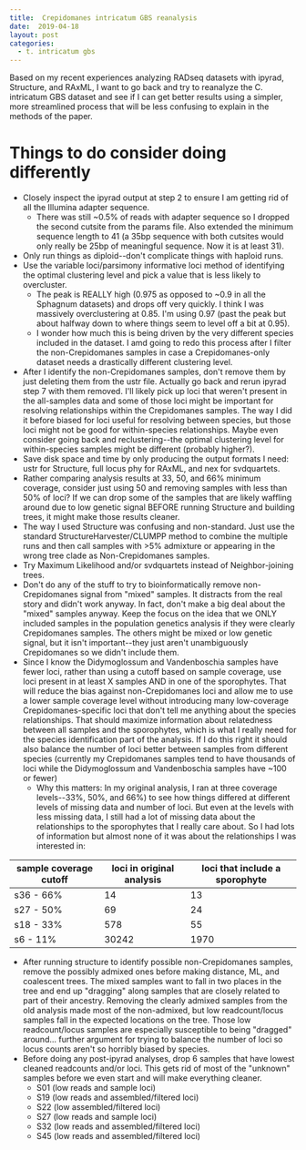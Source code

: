```yaml
---
title:  Crepidomanes intricatum GBS reanalysis
date:  2019-04-18
layout: post
categories:
  - t. intricatum gbs
---
```

Based on my recent experiences analyzing RADseq datasets with ipyrad, Structure, and RAxML, I want to go back and try to reanalyze the C. intricatum GBS dataset and see if I can get better results using a simpler, more streamlined process that will be less confusing to explain in the methods of the paper.

# Things to do consider doing differently

  * Closely inspect the ipyrad output at step 2 to ensure I am getting rid of all the Illumina adapter sequence.
    - There was still ~0.5% of reads with adapter sequence so I dropped the second cutsite from the params file. Also extended the minimum sequence length to 41 (a 35bp sequence with both cutsites would only really be 25bp of meaningful sequence. Now it is at least 31).
  * Only run things as diploid--don't complicate things with haploid runs.
  * Use the variable loci/parsimony informative loci method of identifying the optimal clustering level and pick a value that is less likely to overcluster.
    - The peak is REALLY high (0.975 as opposed to ~0.9 in all the Sphagnum datasets) and drops off very quickly. I think I was massively overclustering at 0.85. I'm using 0.97 (past the peak but about halfway down to where things seem to level off a bit at 0.95).
    - I wonder how much this is being driven by the very different species included in the dataset. I amd going to redo this process after I filter the non-Crepidomanes samples in case a Crepidomanes-only dataset needs a drastically different clustering level.
  * After I identify the non-Crepidomanes samples, don't remove them by just deleting them from the ustr file. Actually go back and rerun ipyrad step 7 with them removed. I'll likely pick up loci that weren't present in the all-samples data and some of those loci might be important for resolving relationships within the Crepidomanes samples. The way I did it before biased for loci useful for resolving between species, but those loci might not be good for within-species relationships. Maybe even consider going back and reclustering--the optimal clustering level for within-species samples might be different (probably higher?).
  * Save disk space and time by only producing the output formats I need: ustr for Structure, full locus phy for RAxML, and nex for svdquartets.
  * Rather comparing analysis results at 33, 50, and 66% minimum coverage, consider just using 50 and removing samples with less than 50% of loci? If we can drop some of the samples that are likely waffling around due to low genetic signal BEFORE running Structure and building trees, it might make those results cleaner.
  * The way I used Structure was confusing and non-standard. Just use the standard StructureHarvester/CLUMPP method to combine the multiple runs and then call samples with >5% admixture or appearing in the wrong tree clade as Non-Crepidomanes samples.
  * Try Maximum Likelihood and/or svdquartets instead of Neighbor-joining trees.
  * Don't do any of the stuff to try to bioinformatically remove non-Crepidomanes signal from "mixed" samples. It distracts from the real story and didn't work anyway. In fact, don't make a big deal about the "mixed" samples anyway. Keep the focus on the idea that we ONLY included samples in the population genetics analysis if they were clearly Crepidomanes samples. The others might be mixed or low genetic signal, but it isn't important--they just aren't unambiguously Crepidomanes so we didn't include them.
  * Since I know the Didymoglossum and Vandenboschia samples have fewer loci, rather than using a cutoff based on sample coverage, use loci present in at least X samples AND in one of the sporophytes. That will reduce the bias against non-Crepidomanes loci and allow me to use a lower sample coverage level without introducing many low-coverage Crepidomanes-specific loci that don't tell me anything about the species relationships. That should maximize information about relatedness between all samples and the sporophytes, which is what I really need for the species identification part of the analysis. If I do this right it should also balance the number of loci better between samples from different species (currently my Crepidomanes samples tend to have thousands of loci while the Didymoglossum and Vandenboschia samples have ~100 or fewer)
    * Why this matters: In my original analysis, I ran at three coverage levels--33%, 50%, and 66%) to see how things differed at different levels of missing data and number of loci. But even at the levels with less missing data, I still had a lot of missing data about the relationships to the sporophytes that I really care about. So I had lots of information but almost none of it was about the relationships I was interested in:

| sample coverage cutoff | loci in original analysis | loci that include a sporophyte |
| ---------------------- | ------------------------- | ------------------------------ |
| s36 - 66% | 14 | 13 |
| s27 - 50% | 69 | 24 |
| s18 - 33% | 578 | 55 |
| s6 - 11% | 30242 | 1970 |

  * After running structure to identify possible non-Crepidomanes samples, remove the possibly admixed ones before making distance, ML, and coalescent trees. The mixed samples want to fall in two places in the tree and end up "dragging" along samples that are closely related to part of their ancestry. Removing the clearly admixed samples from the old analysis made most of the non-admixed, but low readcount/locus samples fall in the expected locations on the tree. Those low readcount/locus samples are especially susceptible to being "dragged" around... further argument for trying to balance the number of loci so locus counts aren't so horribly biased by species.
  * Before doing any post-ipyrad analyses, drop 6 samples that have lowest cleaned readcounts and/or loci. This gets rid of most of the "unknown" samples before we even start and will make everything cleaner.
    - S01 (low reads and sample loci)
    - S19 (low reads and assembled/filtered loci)
    - S22 (low assembled/filtered loci)
    - S27 (low reads and sample loci)
    - S32 (low reads and assembled/filtered loci)
    - S45 (low reads and assembled/filtered loci)
